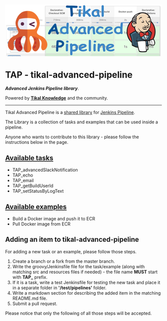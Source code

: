 ![Tikal-Advanced-Pipeline](resources/images/TAP-small.png)
# TAP - tikal-advanced-pipeline
***Advanced Jenkins Pipeline library***.

Powered by **[Tikal Knowledge](http://www.tikalk.com)** and the community.
<hr/>

Tikal Advanced Pipeline is a [shared library](https://jenkins.io/doc/book/pipeline/shared-libraries/) for [Jenkins Pipeline](https://jenkins.io/doc/book/pipeline/).

The Library is a collection of tasks and examples that can be used inside a pipeline.

Anyone who wants to contribute to this library - please follow the instructions below in the page.

## [Available tasks](vars/README.md)

* TAP_advancedSlackNotification
* TAP_echo
* TAP_email
* TAP_getBuildUserId
* TAP_setStatusByLogText

## [Available examples](resources/pages/examples/README.md)

* Build a Docker image and push it to ECR
* Pull Docker image from ECR

## Adding an item to tikal-advanced-pipeline

For adding a new task or an example, please follow those steps.

1. Create a branch or a fork from the master branch.
2. Write the groovy/Jenkinsfile file for the task/example (along with matching src and resources files if needed) - the file name **MUST** start with **TAP_** prefix.
3. If it is a task, write a test Jenkinsfile for testing the new task and place it in a separate folder in **'/test/pipelines'** folder.
4. Write a markdown section for describing the added item in the matching README.md file.
6. Submit a pull request.

Please notice that only the following of all those steps will be accepted.
